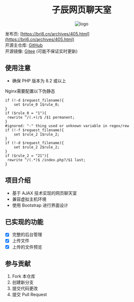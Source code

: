 <center>
    <h1>子辰网页聊天室</h1>
    <img src=https://image.lolimi.cn/2024/12/01/674c7b46aa3c1.png alt='logo' />
</center>

发布页: [https://bri6.cn/archives/405.html](https://bri6.cn/archives/405.html)  
开源主仓库: [GitHub](https://github.com/XiaoFeng-QWQ/zicheng-web-chat-room)  
开源镜像: [Gitee](https://gitee.com/XiaoFengQWQ/zichen-web-chat-room) (可能不保证实时更新)

## 使用注意

- 确保 PHP 版本为 8.2 或以上

Nginx需要配置以下伪静态
```
if (!-d $request_filename){
    set $rule_0 1$rule_0;
}
if ($rule_0 = "1"){
 rewrite ^/(.+)/$ /$1 permanent;
}
#ignored: "-" thing used or unknown variable in regex/rew
if (!-f $request_filename){
    set $rule_2 1$rule_2;
}
if (!-d $request_filename){
    set $rule_2 2$rule_2;
}
if ($rule_2 = "21"){
 rewrite ^/(.*)$ /index.php?/$1 last;
}
```

## 项目介绍

- 基于 AJAX 技术实现的网页聊天室
- 兼容虚拟主机环境
- 使用 Bootstrap 进行界面设计

## 已实现的功能
- [x] 完整的后台管理
- [x] 上传文件
- [x] 上传的文件预览

## 参与贡献

1. Fork 本仓库
2. 创建新分支
3. 提交代码更改
4. 提交 Pull Request
